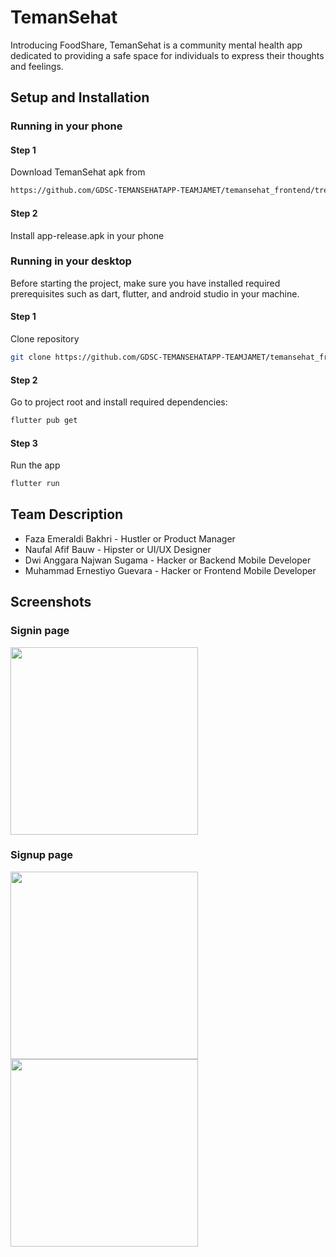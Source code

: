 # TemanSehat

Introducing FoodShare, TemanSehat is a community mental health app dedicated to providing a safe space for individuals to express their thoughts and feelings.
## Setup and Installation
### Running in your phone
#### Step 1
Download TemanSehat apk from
```sh
https://github.com/GDSC-TEMANSEHATAPP-TEAMJAMET/temansehat_frontend/tree/master/releases/tag/v1.0.0
```
#### Step 2
Install app-release.apk in your phone


### Running in your desktop
Before starting the project, make sure you have installed required prerequisites such as dart, flutter, and android studio in your machine.
#### Step 1
Clone repository
```sh
git clone https://github.com/GDSC-TEMANSEHATAPP-TEAMJAMET/temansehat_frontend
```
#### Step 2
Go to project root and install required dependencies:
```sh
flutter pub get 
```
#### Step 3
Run the app
```sh
flutter run 
```

## Team Description
- Faza Emeraldi Bakhri - Hustler or Product Manager
- Naufal Afif Bauw - Hipster or UI/UX Designer
- Dwi Anggara Najwan Sugama - Hacker or Backend Mobile Developer
- Muhammad Ernestiyo Guevara - Hacker or Frontend Mobile Developer


## Screenshots
### Signin page
<img src="https://github.com/GG-Bang-GDSC/foodshare/assets/50583705/f09b1efc-5dad-4e05-8107-671f4cd29a28" width="300" />
<br />

### Signup page
<img src="https://github.com/GG-Bang-GDSC/foodshare/assets/50583705/9c4458d6-e561-4bc7-afb4-8ef78a31c6c4" width="300" />
<img src="https://github.com/GG-Bang-GDSC/foodshare/assets/50583705/6c64273b-bf1e-4afe-a94b-75d3667b7a9f" width="300" />
<br />
